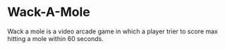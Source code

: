 # Wack-A-Mole
Wack a mole is a video arcade game in which a player trier to score max hitting a mole within 60 seconds.
